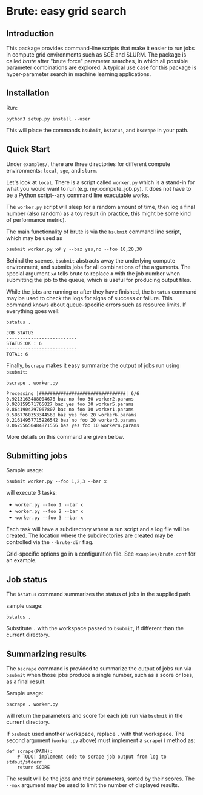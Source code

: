 # Brute: easy grid search

## Introduction

This package provides command-line scripts that make it easier to run jobs in compute grid environments such as SGE and SLURM. The package is called *brute* after "brute force" parameter searches, in which all possible parameter combinations are explored. A typical use case for this package is hyper-parameter search in machine learning applications.

## Installation

Run:

    python3 setup.py install --user

This will place the commands `bsubmit`, `bstatus`, and `bscrape` in your path.

## Quick Start

Under `examples/`, there are three directories for different compute environments: `local`, `sge`, and `slurm`.

Let's look at `local`. There is a script called `worker.py` which is a stand-in for what you would want to run (e.g. my_compute_job.py). It does not have to be a Python script--any command line executable works. 

The `worker.py` script will sleep for a random amount of time, then log a final number (also random) as a toy result (in practice, this might be some kind of performance metric).

The main functionality of brute is via the `bsubmit` command line script, which may be used 
as

    bsubmit worker.py x# y --baz yes,no --foo 10,20,30

Behind the scenes, `bsubmit` abstracts away the underlying compute environment, and submits jobs for all combinations of the arguments. The special argument `x#` tells brute to replace `#` with the job number when submitting the job to the queue, which is useful for producing output files.

While the jobs are running or after they have finished, the `bstatus` command may be used to check the logs for signs of success or failure. This command knows about queue-specific errors such as resource limits. If everything goes well:

    bstatus .

    JOB STATUS
    --------------------------
    STATUS:OK : 6
    --------------------------
    TOTAL: 6

Finally, `bscrape` makes it easy summarize the output of jobs run using `bsubmit`:

    bscrape . worker.py

    Processing |################################| 6/6
    0.9213163488004676 baz no foo 30 worker2.params
    0.920159571765027 baz yes foo 30 worker5.params
    0.8641904297067807 baz no foo 10 worker1.params
    0.5867760353344568 baz yes foo 20 worker6.params
    0.21614957715926542 baz no foo 20 worker3.params
    0.06255650484871556 baz yes foo 10 worker4.params

More details on this command are given below.

## Submitting jobs

Sample usage:

    bsubmit worker.py --foo 1,2,3 --bar x

will execute 3 tasks:

* `worker.py --foo 1 --bar x`
* `worker.py --foo 2 --bar x`
* `worker.py --foo 3 --bar x`

Each task will have a subdirectory where a run script and a log file
will be created. The location where the subdirectories are created may
be controlled via the `--brute-dir` flag.

Grid-specific options go in a configuration file. See
`examples/brute.conf` for an example.

## Job status

The `bstatus` command summarizes the status of jobs in the supplied path.

sample usage:

    bstatus .

Substitute `.` with the workspace passed to `bsubmit`, if different than the current directory.

## Summarizing results

The `bscrape` command is provided to summarize the output of jobs run via `bsubmit`
when those jobs produce a single number, such as a score or loss, as a final result.

Sample usage:

    bscrape . worker.py

will return the parameters and score for each job run via `bsubmit` in the current directory.
   
If `bsubmit` used another workspace, replace `.` with that workspace. The second argument
(`worker.py` above) must implement a `scrape()` method as:

    def scrape(PATH):
        # TODO: implement code to scrape job output from log to stdout/stderr
        return SCORE

The result will be the jobs and their parameters, sorted by their
scores. The `--max` argument may be used to limit the number of
displayed results.